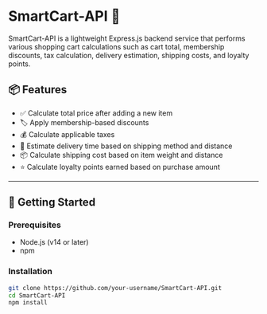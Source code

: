 # SmartCart-API 🛒

SmartCart-API is a lightweight Express.js backend service that performs various shopping cart calculations such as cart total, membership discounts, tax calculation, delivery estimation, shipping costs, and loyalty points.

## 📦 Features

- ✅ Calculate total price after adding a new item
- 🏷️ Apply membership-based discounts
- 💰 Calculate applicable taxes
- 🚚 Estimate delivery time based on shipping method and distance
- 📦 Calculate shipping cost based on item weight and distance
- ⭐ Calculate loyalty points earned based on purchase amount

---

## 🚀 Getting Started

### Prerequisites
- Node.js (v14 or later)
- npm

### Installation

```bash
git clone https://github.com/your-username/SmartCart-API.git
cd SmartCart-API
npm install
